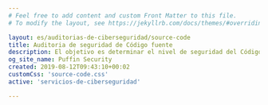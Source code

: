 ```yaml
---
# Feel free to add content and custom Front Matter to this file.
# To modify the layout, see https://jekyllrb.com/docs/themes/#overriding-theme-defaults

layout: es/auditorias-de-ciberseguridad/source-code
title: Auditoria de seguridad de Código fuente 
description: El objetivo es determinar el nivel de seguridad del Código Fuente e identificar todos los puntos de acceso y brechas de seguridad que podrían producirse en una aplicación.
og_site_name: Puffin Security
created: 2019-08-12T09:43:10+00:02
customCss: 'source-code.css'
active: 'servicios-de-ciberseguridad'

---
```


